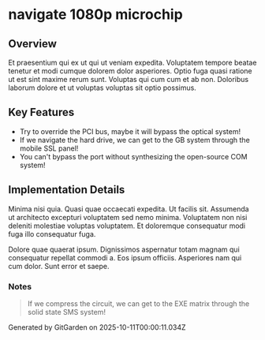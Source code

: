 # navigate 1080p microchip

## Overview
Et praesentium qui ex ut qui ut veniam expedita. Voluptatem tempore beatae tenetur et modi cumque dolorem dolor asperiores. Optio fuga quasi ratione ut est sint maxime rerum sunt. Voluptas qui cum cum et ab non. Doloribus laborum dolore et ut voluptas voluptas sit optio possimus.

## Key Features
- Try to override the PCI bus, maybe it will bypass the optical system!
- If we navigate the hard drive, we can get to the GB system through the mobile SSL panel!
- You can't bypass the port without synthesizing the open-source COM system!

## Implementation Details
Minima nisi quia. Quasi quae occaecati expedita. Ut facilis sit. Assumenda ut architecto excepturi voluptatem sed nemo minima. Voluptatem non nisi deleniti molestiae voluptas voluptatem. Et doloremque consequatur modi fuga illo consequatur fuga.
 Dolore quae quaerat ipsum. Dignissimos aspernatur totam magnam qui consequatur repellat commodi a. Eos ipsum officiis. Asperiores nam qui cum dolor. Sunt error et saepe.

### Notes
> If we compress the circuit, we can get to the EXE matrix through the solid state SMS system!

Generated by GitGarden on 2025-10-11T00:00:11.034Z
